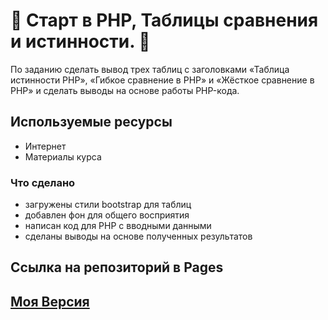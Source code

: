 # 🚀 Старт в PHP, Таблицы сравнения и истинности. 🚀

По заданию сделать вывод трех таблиц с заголовками «Таблица истинности PHP», «Гибкое сравнение в PHP» и «Жёсткое сравнение в PHP» и сделать выводы на основе работы PHP-кода.

## Используемые ресурсы

* Интернет
* Материалы курса

### Что сделано

* загружены стили bootstrap для таблиц
* добавлен фон для общего восприятия
* написан код для PHP с вводными данными
* сделаны выводы на основе полученных результатов

## Ссылка на репозиторий в Pages

## [Моя Версия](https://glumeshka.github.io/php_task_1/)